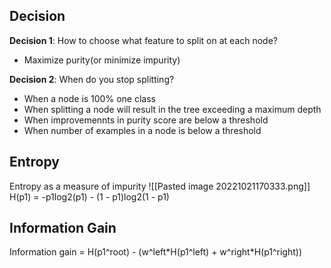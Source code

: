## Decision

**Decision 1**: How to choose what feature to split on at each node?
- Maximize purity(or minimize impurity)

**Decision 2**: When do you stop splitting?
- When a node is 100% one class
- When splitting a node will result in the tree exceeding a maximum depth
- When improvemennts  in purity score are below a threshold
- When number of examples in a node is below a threshold

## Entropy

Entropy as a measure of impurity
![[Pasted image 20221021170333.png]]
H(p1) = -p1log2(p1) - (1 - p1)log2(1 - p1)

## Information Gain

Information gain = H(p1^root) - (w^left\*H(p1^left) + w^right\*H(p1^right))
